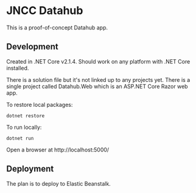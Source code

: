 JNCC Datahub
============

This is a proof-of-concept Datahub app.

Development
-----------
Created in .NET Core v2.1.4. Should work on any platform with .NET Core installed. 

There is a solution file but it's not linked up to any projects yet. There is a single project called Datahub.Web which is an ASP.NET Core Razor web app. 

To restore local packages:

    dotnet restore

To run locally:

    dotnet run

Open a browser at http://localhost:5000/

Deployment
----------
The plan is to deploy to Elastic Beanstalk.